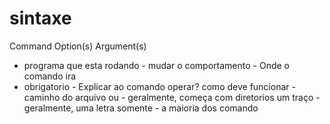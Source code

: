 # sintaxe

Command                             Option(s)                    Argument(s)
- programa que esta rodando         - mudar o comportamento     - Onde o comando ira    
- obrigatorio                       - Explicar ao comando       operar?
                                    como deve funcionar         - caminho do arquivo ou
                                    - geralmente, começa com    diretorios
                                    um traço
                                    - geralmente, uma letra
                                    somente
                                    - a maioria dos comando